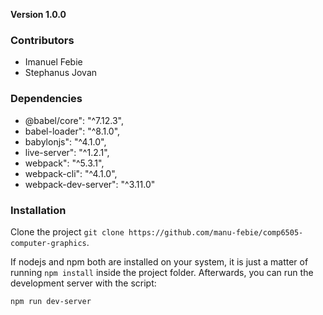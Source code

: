 **Version 1.0.0**

### Contributors
- Imanuel Febie
- Stephanus Jovan

### Dependencies
- @babel/core": "^7.12.3",
- babel-loader": "^8.1.0",
- babylonjs": "^4.1.0",
- live-server": "^1.2.1",
- webpack": "^5.3.1",
- webpack-cli": "^4.1.0",
- webpack-dev-server": "^3.11.0"

### Installation
Clone the project `git clone https://github.com/manu-febie/comp6505-computer-graphics`.

If nodejs and npm both are installed on your system, it is just a matter of running `npm install` inside the project folder. Afterwards, you can run the development server with the script:

```bash
npm run dev-server
```

